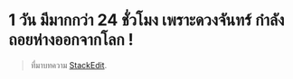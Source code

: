 
1 วัน มีมากกว่า 24 ชั่วโมง เพราะดวงจันทร์ กำลังถอยห่างออกจากโลก !
===



> ที่มาบทความ [StackEdit](https://lifestyle.campus-star.com/knowledge/116437.html).
<!--stackedit_data:
eyJoaXN0b3J5IjpbNDg5MDczNjJdfQ==
-->